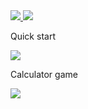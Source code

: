 <a href="https://codeclimate.com/github/codeclimate/codeclimate/maintainability">
  <img src="https://api.codeclimate.com/v1/badges/a99a88d28ad37a79dbf6/maintainability" />
</a>
<a href="https://github.com/igor23samohvalov/frontend-project-lvl1/actions/workflows/github-actions-demo.yml">
  <img src="https://github.com/igor23samohvalov/frontend-project-lvl1/actions/workflows/github-actions-demo.yml/badge.svg" />
</a>
<p>Quick start</p>
<a href="https://asciinema.org/a/VjMIGcTfjnHD5rdlDhqBZzUKQ">
  <img src="https://asciinema.org/a/VjMIGcTfjnHD5rdlDhqBZzUKQ.svg" />
</a>
<p>Calculator game</p>
<a href="https://asciinema.org/a/XBfJClkc6vQ2qQ2EETLNbZFl8" target="_blank">
  <img src="https://asciinema.org/a/XBfJClkc6vQ2qQ2EETLNbZFl8.svg" />
</a>